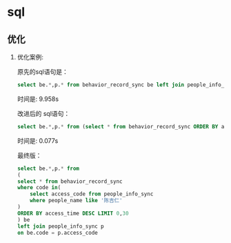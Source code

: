 # sql

## 优化
1. 优化案例:

    原先的sql语句是：
    ```sql
    select be.*,p.* from behavior_record_sync be left join people_info_sync p on be.code = p.access_code ORDER BY be.access_time DESC limit 10
    ```
    时间是: 9.958s
    
    改进后的 sql语句：
    ```sql
    select be.*,p.* from (select * from behavior_record_sync ORDER BY access_time DESC LIMIT 10) be left join people_info_sync p on be.code = p.access_code
    ```
    时间是: 0.077s

    最终版：
    ```sql
    select be.*,p.* from 
    (
    select * from behavior_record_sync 
    where code in(
        select access_code from people_info_sync
        where people_name like '陈吉仁'
    )
    ORDER BY access_time DESC LIMIT 0,30
    ) be 
    left join people_info_sync p 
    on be.code = p.access_code
    ```